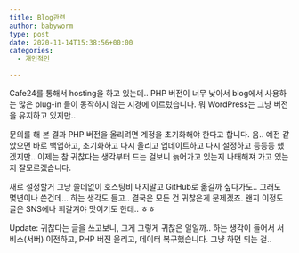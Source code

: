 ```yaml
---
title: Blog관련
author: babyworm
type: post
date: 2020-11-14T15:38:56+00:00
categories:
  - 개인적인

---
```

Cafe24를 통해서 hosting을 하고 있는데.. PHP 버전이 너무 낮아서 blog에서 사용하는 많은 plug-in 들이 동작하지 않는 지경에 이르렀습니다. 뭐 WordPress는 그냥 버전을 유지하고 있지만..

문의를 해 본 결과 PHP 버전을 올리려면 계정을 초기화해야 한다고 합니다. 음.. 예전 같았으면 바로 백업하고, 초기화하고 다시 올리고 업데이트하고 다시 설정하고 등등등 했겠지만.. 이제는 참 귀찮다는 생각부터 드는 걸보니 늙어가고 있는지 나태해져 가고 있는지 잘모르겠습니다. 

새로 설정할거 그냥 쓸데없이 호스팅비 내지말고 GitHub로 옮길까 싶다가도.. 그래도 몇년이나 쓴건데… 하는 생각도 들고.. 결국은 모든 건 귀찮은게 문제겠죠. 왠지 이정도 글은 SNS에나 휘갈겨야 맛이기도 한데.. ㅎㅎ<br>


Update: 귀찮다는 글을 쓰고보니, 그게 그렇게 귀찮은 일일까.. 하는 생각이 들어서 서비스(서버) 이전하고, PHP 버전 올리고, 데이터 복구했습니다. 그냥 하면 되는 걸..